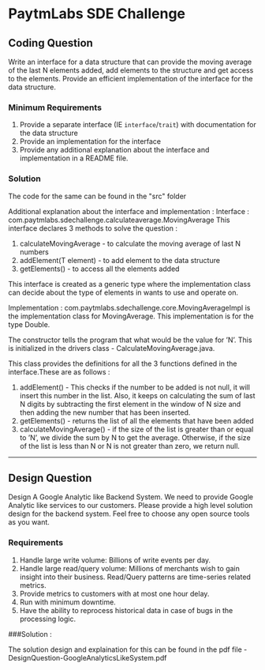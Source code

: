 # PaytmLabs SDE Challenge

## Coding Question

Write an interface for a data structure that can provide the moving average of the last N elements added, add elements to the structure and get access to the elements. Provide an efficient implementation of the interface for the data structure.

### Minimum Requirements

1. Provide a separate interface (IE `interface`/`trait`) with documentation for the data structure
2. Provide an implementation for the interface
3. Provide any additional explanation about the interface and implementation in a README file.

### Solution
The code for the same can be found in the "src" folder

Additional explanation about the interface and implementation :
Interface :
com.paytmlabs.sdechallenge.calculateaverage.MovingAverage
This interface declares 3 methods to solve the question :
1) calculateMovingAverage - to calculate the moving average of last N numbers
2) addElement(T element) - to add element to the data structure
3) getElements() - to access all the elements added

This interface is created as a generic type where the implementation class can decide about the type of elements in wants to use and operate on.

Implementation :
com.paytmlabs.sdechallenge.core.MovingAverageImpl is the implementation class for MovingAverage.
This implementation is for the type Double.

The constructor tells the program that what would be the value for ’N’.
This is initialized in the drivers class - CalculateMovingAverage.java.

This class provides the definitions for all the 3 functions defined in the interface.These are as follows :
1) addElement() - This checks if the number to be added is not null, it will insert this number in the list.
Also, it keeps on calculating the sum of last N digits by subtracting the first element in the window of N size and then adding the new number that has been inserted.
2) getElements() - returns the list of all the elements that have been added
3) calculateMovingAverage() - if the size of the list is greater than or equal to ’N’, we divide the sum by N to get the average.
Otherwise, if the size of the list is less than N or N is not greater than zero, we return null.

------------------------------------------------------------------------------------------------------
## Design Question

Design A Google Analytic like Backend System.
We need to provide Google Analytic like services to our customers. Please provide a high level solution design for the backend system. Feel free to choose any open source tools as you want.

### Requirements

1. Handle large write volume: Billions of write events per day.
2. Handle large read/query volume: Millions of merchants wish to gain insight into their business. Read/Query patterns are time-series related metrics.
3. Provide metrics to customers with at most one hour delay.
4. Run with minimum downtime.
5. Have the ability to reprocess historical data in case of bugs in the processing logic.

###Solution :

The solution design and explaination for this can be found in the pdf file - DesignQuestion-GoogleAnalyticsLikeSystem.pdf
